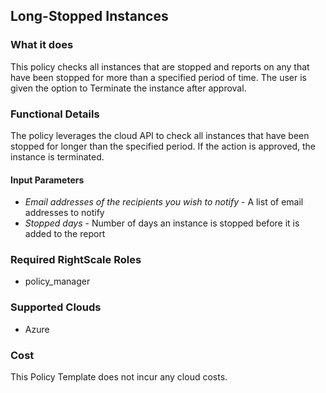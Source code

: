## Long-Stopped Instances
 
### What it does
This policy checks all instances that are stopped and reports on any that have been stopped for more than a specified period of time. The user is given the option to Terminate the instance after approval.
 
### Functional Details
 
The policy leverages the cloud API to check all instances that have been stopped for longer than the specified period. If the action is approved, the instance is terminated.
 
#### Input Parameters
 
- *Email addresses of the recipients you wish to notify* - A list of email addresses to notify
- *Stopped days* - Number of days an instance is stopped before it is added to the report
 
### Required RightScale Roles
 
- policy_manager
 
### Supported Clouds
 
- Azure
 
### Cost
 
This Policy Template does not incur any cloud costs.